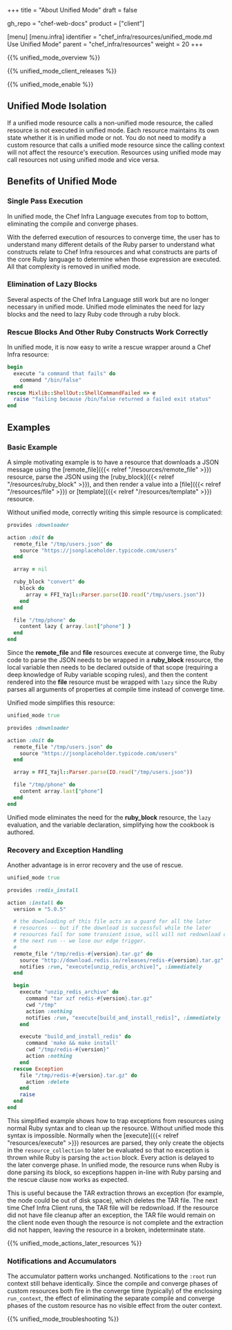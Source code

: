 +++
title = "About Unified Mode"
draft = false

gh_repo = "chef-web-docs"
product = ["client"]

[menu]
  [menu.infra]
    identifier = "chef_infra/resources/unified_mode.md Use Unified Mode"
    parent = "chef_infra/resources"
    weight = 20
+++

{{% unified_mode_overview %}}

{{% unified_mode_client_releases %}}

{{% unified_mode_enable %}}

## Unified Mode Isolation

If a unified mode resource calls a non-unified mode resource, the called resource is not executed in unified mode. Each resource maintains its own state whether it is in unified mode or not. You do not need to modify a custom resource that calls a unified mode resource since the calling context will not affect the resource's execution. Resources using unified mode may call resources not using unified mode and vice versa.

## Benefits of Unified Mode

### Single Pass Execution

In unified mode, the Chef Infra Language executes from top to bottom, eliminating the compile and converge phases.

With the deferred execution of resources to converge time, the user has to understand many different details of the Ruby parser to understand what constructs relate to Chef Infra resources and what constructs are parts of the core Ruby language to determine when those expression are executed. All that complexity is removed in unified mode.

### Elimination of Lazy Blocks

Several aspects of the Chef Infra Language still work but are no longer necessary in unified mode. Unified mode eliminates the need for lazy blocks and the need to lazy Ruby code through a ruby block.

### Rescue Blocks And Other Ruby Constructs Work Correctly

In unified mode, it is now easy to write a rescue wrapper around a Chef Infra resource:

```ruby
begin
  execute "a command that fails" do
    command "/bin/false"
  end
rescue Mixlib::ShellOut::ShellCommandFailed => e
  raise "failing because /bin/false returned a failed exit status"
end
```

## Examples

### Basic Example

A simple motivating example is to have a resource that downloads a JSON message using the [remote_file]({{< relref "/resources/remote_file" >}}) resource, parse the JSON using the [ruby_block]({{< relref "/resources/ruby_block" >}}), and then render a value into a [file]({{< relref "/resources/file" >}}) or [template]({{< relref "/resources/template" >}}) resource.

Without unified mode, correctly writing this simple resource is complicated:

```ruby
provides :downloader

action :doit do
  remote_file "/tmp/users.json" do
    source "https://jsonplaceholder.typicode.com/users"
  end

  array = nil

  ruby_block "convert" do
    block do
      array = FFI_Yajl::Parser.parse(IO.read("/tmp/users.json"))
    end
  end

  file "/tmp/phone" do
    content lazy { array.last["phone"] }
  end
end
```

Since the **remote_file** and **file** resources execute at converge time, the Ruby code to parse the JSON needs to be wrapped in a **ruby_block** resource, the local variable then needs to be declared outside of that scope (requiring a deep knowledge of Ruby variable scoping rules), and then the content rendered into the **file** resource must be wrapped with `lazy` since the Ruby parses all arguments of properties at compile time instead of converge time.

Unified mode simplifies this resource:

```ruby
unified_mode true

provides :downloader

action :doit do
  remote_file "/tmp/users.json" do
    source "https://jsonplaceholder.typicode.com/users"
  end

  array = FFI_Yajl::Parser.parse(IO.read("/tmp/users.json"))

  file "/tmp/phone" do
    content array.last["phone"]
  end
end
```

Unified mode eliminates the need for the **ruby_block** resource, the `lazy` evaluation, and the variable declaration, simplifying how the cookbook is authored.

### Recovery and Exception Handling

Another advantage is in error recovery and the use of rescue.

```ruby
unified_mode true

provides :redis_install

action :install do
  version = "5.0.5"

  # the downloading of this file acts as a guard for all the later
  # resources -- but if the download is successful while the later
  # resources fail for some transient issue, will will not redownload on
  # the next run -- we lose our edge trigger.
  #
  remote_file "/tmp/redis-#{version}.tar.gz" do
    source "http://download.redis.io/releases/redis-#{version}.tar.gz"
    notifies :run, "execute[unzip_redis_archive]", :immediately
  end

  begin
    execute "unzip_redis_archive" do
      command "tar xzf redis-#{version}.tar.gz"
      cwd "/tmp"
      action :nothing
      notifies :run, "execute[build_and_install_redis]", :immediately
    end

    execute "build_and_install_redis" do
      command 'make && make install'
      cwd "/tmp/redis-#{version}"
      action :nothing
    end
  rescue Exception
    file "/tmp/redis-#{version}.tar.gz" do
      action :delete
    end
    raise
  end
end
```

This simplified example shows how to trap exceptions from resources using normal Ruby syntax and to clean up the resource. Without unified mode this syntax is impossible. Normally when the [execute]({{< relref "resources/execute" >}}) resources are parsed, they only create the objects in the `resource_collection` to later be evaluated so that no exception is thrown while Ruby is parsing the `action` block. Every action is delayed to the later converge phase. In unified mode, the resource runs when Ruby is done parsing its block, so exceptions happen in-line with Ruby parsing and the rescue clause now works as expected.

This is useful because the TAR extraction throws an exception (for example, the node could be out of disk space), which deletes the TAR file. The next time Chef Infra Client runs, the TAR file will be redownload. If the resource did not have file cleanup after an exception, the TAR file would remain on the client node even though the resource is not complete and the extraction did not happen, leaving the resource in a broken, indeterminate state.

{{% unified_mode_actions_later_resources %}}

### Notifications and Accumulators

The accumulator pattern works unchanged. Notifications to the `:root` run context still behave identically. Since the compile and converge phases of custom resources both fire in the converge time (typically) of the enclosing `run_context`, the effect of eliminating the separate compile and converge phases of the custom resource has no visible effect from the outer context.

{{% unified_mode_troubleshooting %}}
